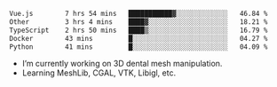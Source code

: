 <!--START_SECTION:waka-->

```txt
Vue.js        7 hrs 54 mins   ███████████▓░░░░░░░░░░░░░   46.84 %
Other         3 hrs 4 mins    ████▓░░░░░░░░░░░░░░░░░░░░   18.21 %
TypeScript    2 hrs 50 mins   ████▒░░░░░░░░░░░░░░░░░░░░   16.79 %
Docker        43 mins         █░░░░░░░░░░░░░░░░░░░░░░░░   04.27 %
Python        41 mins         █░░░░░░░░░░░░░░░░░░░░░░░░   04.09 %
```

<!--END_SECTION:waka-->

<!--
**0x11111111/0x11111111** is a ✨ _special_ ✨ repository because its `README.md` (this file) appears on your GitHub profile.

Here are some ideas to get you started:

- 🔭 I’m currently working on ...
- 🌱 I’m currently learning ...
- 👯 I’m looking to collaborate on ...
- 🤔 I’m looking for help with ...
- 💬 Ask me about ...
- 📫 How to reach me: ...
- 😄 Pronouns: ...
- ⚡ Fun fact: ...
-->
- I’m currently working on 3D dental mesh manipulation.
- Learning MeshLib, CGAL, VTK, Libigl, etc.
